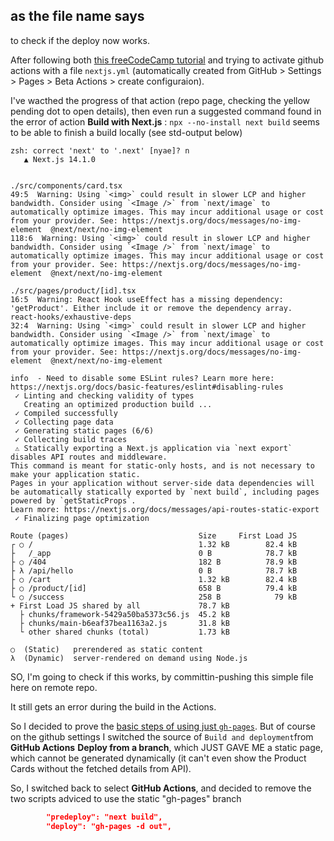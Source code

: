 ## as the file name says

to check if the deploy now works.

After following both [this freeCodeCamp tutorial](https://www.freecodecamp.org/news/how-to-deploy-next-js-app-to-github-pages/) and trying to activate github actions with a file `nextjs.yml` (automatically created from GitHub > Settings > Pages > Beta Actions > create configuraion).

I've wacthed the progress of that action (repo page, checking the yellow pending dot to open details), then even run a suggested command found in the error of action **Build with Next.js** : `npx --no-install next build` seems to be able to finish a build locally (see std-output below)

```shell
zsh: correct 'next' to '.next' [nyae]? n
   ▲ Next.js 14.1.0


./src/components/card.tsx
49:5  Warning: Using `<img>` could result in slower LCP and higher bandwidth. Consider using `<Image />` from `next/image` to automatically optimize images. This may incur additional usage or cost from your provider. See: https://nextjs.org/docs/messages/no-img-element  @next/next/no-img-element
118:6  Warning: Using `<img>` could result in slower LCP and higher bandwidth. Consider using `<Image />` from `next/image` to automatically optimize images. This may incur additional usage or cost from your provider. See: https://nextjs.org/docs/messages/no-img-element  @next/next/no-img-element

./src/pages/product/[id].tsx
16:5  Warning: React Hook useEffect has a missing dependency: 'getProduct'. Either include it or remove the dependency array.  react-hooks/exhaustive-deps
32:4  Warning: Using `<img>` could result in slower LCP and higher bandwidth. Consider using `<Image />` from `next/image` to automatically optimize images. This may incur additional usage or cost from your provider. See: https://nextjs.org/docs/messages/no-img-element  @next/next/no-img-element

info  - Need to disable some ESLint rules? Learn more here: https://nextjs.org/docs/basic-features/eslint#disabling-rules
 ✓ Linting and checking validity of types
   Creating an optimized production build ...
 ✓ Compiled successfully
 ✓ Collecting page data
 ✓ Generating static pages (6/6)
 ✓ Collecting build traces
 ⚠ Statically exporting a Next.js application via `next export` disables API routes and middleware.
This command is meant for static-only hosts, and is not necessary to make your application static.
Pages in your application without server-side data dependencies will be automatically statically exported by `next build`, including pages powered by `getStaticProps`.
Learn more: https://nextjs.org/docs/messages/api-routes-static-export
 ✓ Finalizing page optimization

Route (pages)                             Size     First Load JS
┌ ○ /                                     1.32 kB        82.4 kB
├   /_app                                 0 B            78.7 kB
├ ○ /404                                  182 B          78.9 kB
├ λ /api/hello                            0 B            78.7 kB
├ ○ /cart                                 1.32 kB        82.4 kB
├ ○ /product/[id]                         658 B          79.4 kB
└ ○ /success                              258 B            79 kB
+ First Load JS shared by all             78.7 kB
  ├ chunks/framework-5429a50ba5373c56.js  45.2 kB
  ├ chunks/main-b6eaf37bea1163a2.js       31.8 kB
  └ other shared chunks (total)           1.73 kB

○  (Static)   prerendered as static content
λ  (Dynamic)  server-rendered on demand using Node.js

```

SO, I'm going to check if this works, by committin-pushing this simple file here on remote repo.

It still gets an error during the build in the Actions.

So I decided to prove the [basic steps of using just `gh-pages`](https://blog.seancoughlin.me/deploying-to-github-pages-using-gh-pages). But of course on the github settings I switched the source of `Build and deployment`from **GitHub Actions** **Deploy from a branch**, which JUST GAVE ME a static page, which cannot be generated dynamically (it can't even show the Product Cards without the fetched details from API).

So, I switched back to select **GitHub Actions**, and decided to remove the two scripts adviced to use the static "gh-pages" branch

```json
		"predeploy": "next build",
		"deploy": "gh-pages -d out",
```

